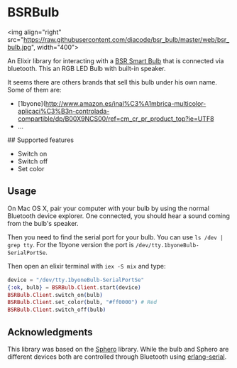 # BSRBulb
<img align="right" src="https://raw.githubusercontent.com/diacode/bsr_bulb/master/web/bsr_bulb.jpg", width="400">

An Elixir library for interacting with a [BSR Smart Bulb](https://www.youtube.com/watch?v=bFEzDolYsK0)
that is connected via bluetooth. This an RGB LED Bulb with built-in speaker.

It seems there are others brands that sell this bulb under his own name. Some of
them are:

* [1byone](http://www.amazon.es/inal%C3%A1mbrica-multicolor-aplicaci%C3%B3n-controlada-compartible/dp/B00X9NCS00/ref=cm_cr_pr_product_top?ie=UTF8
* ...

## Supported features

* Switch on
* Switch off
* Set color

## Usage

On Mac OS X, pair your computer with your bulb by using the normal Bluetooth
device explorer. One connected, you should hear a sound coming from the
bulb's speaker.

Then you need to find the serial port for your bulb. You can use `ls /dev | grep tty`. For the 1byone version the port is `/dev/tty.1byoneBulb-SerialPortSe`.

Then open an elixir terminal with `iex -S mix` and type:

```elixir
device = "/dev/tty.1byoneBulb-SerialPortSe"
{:ok, bulb} = BSRBulb.Client.start(device)
BSRBulb.Client.switch_on(bulb)
BSRBulb.Client.set_color(bulb, "#ff0000") # Red
BSRBulb.Client.switch_off(bulb)
```

## Acknowledgments

This library was based on the [Sphero](https://github.com/knewter/sphero) library. While the bulb and Sphero are different devices both are
controlled through Bluetooth using [erlang-serial](https://github.com/knewter/erlang-serial).
